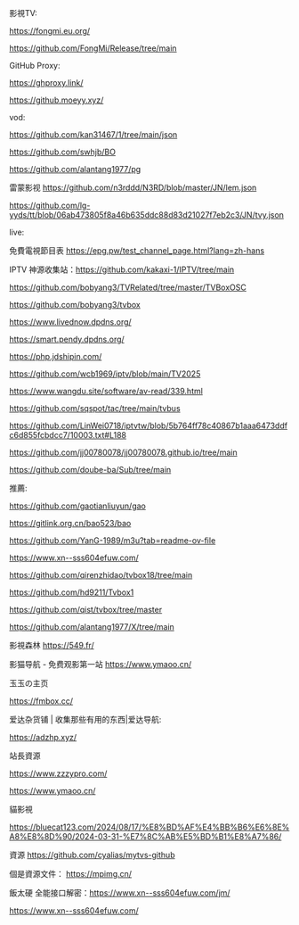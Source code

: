 影視TV:

https://fongmi.eu.org/

https://github.com/FongMi/Release/tree/main

GitHub Proxy:

https://ghproxy.link/

https://github.moeyy.xyz/

vod:

https://github.com/kan31467/1/tree/main/json

https://github.com/swhjb/BO

https://github.com/alantang1977/pg

雷蒙影视 https://github.com/n3rddd/N3RD/blob/master/JN/lem.json

https://github.com/lg-yyds/tt/blob/06ab473805f8a46b635ddc88d83d21027f7eb2c3/JN/tvy.json

live:

免費電視節目表  https://epg.pw/test_channel_page.html?lang=zh-hans

IPTV 神源收集站：https://github.com/kakaxi-1/IPTV/tree/main

https://github.com/bobyang3/TVRelated/tree/master/TVBoxOSC

https://github.com/bobyang3/tvbox

https://www.livednow.dpdns.org/

https://smart.pendy.dpdns.org/

https://php.jdshipin.com/

https://github.com/wcb1969/iptv/blob/main/TV2025

https://www.wangdu.site/software/av-read/339.html

https://github.com/sqspot/tac/tree/main/tvbus

https://github.com/LinWei0718/iptvtw/blob/5b764ff78c40867b1aaa6473ddfc6d855fcbdcc7/10003.txt#L188

https://github.com/jj00780078/jj00780078.github.io/tree/main

https://github.com/doube-ba/Sub/tree/main

推薦:

https://github.com/gaotianliuyun/gao

https://gitlink.org.cn/bao523/bao

https://github.com/YanG-1989/m3u?tab=readme-ov-file

https://www.xn--sss604efuw.com/

https://github.com/qirenzhidao/tvbox18/tree/main

https://github.com/hd9211/Tvbox1

https://github.com/qist/tvbox/tree/master

https://github.com/alantang1977/X/tree/main

影視森林 https://549.fr/

影猫导航 - 免费观影第一站 https://www.ymaoo.cn/

玉玉の主页

https://fmbox.cc/

爱达杂货铺 | 收集那些有用的东西|爱达导航:

https://adzhp.xyz/

站長資源

https://www.zzzypro.com/

https://www.ymaoo.cn/

貓影視

https://bluecat123.com/2024/08/17/%E8%BD%AF%E4%BB%B6%E6%8E%A8%E8%8D%90/2024-03-31-%E7%8C%AB%E5%BD%B1%E8%A7%86/


資源
https://github.com/cyalias/mytvs-github

個是資源文件： https://mpimg.cn/

飯太硬 全能接口解密：https://www.xn--sss604efuw.com/jm/

https://www.xn--sss604efuw.com/
